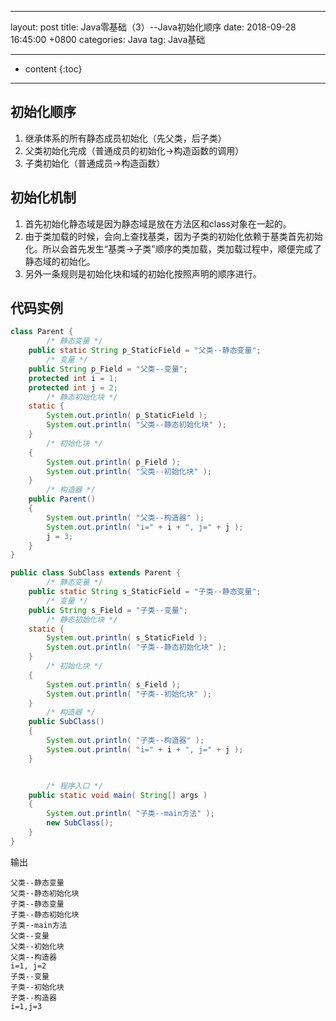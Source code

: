 ﻿---

layout: post
title:  Java零基础（3）--Java初始化顺序
date:   2018-09-28 16:45:00 +0800
categories: Java
tag: Java基础

---

* content
{:toc}


---------------------------------------



## 初始化顺序
1. 继承体系的所有静态成员初始化（先父类，后子类）
2. 父类初始化完成（普通成员的初始化&rarr;构造函数的调用）
3. 子类初始化（普通成员&rarr;构造函数）

## 初始化机制
1. 首先初始化静态域是因为静态域是放在方法区和class对象在一起的。
2. 由于类加载的时候，会向上查找基类，因为子类的初始化依赖于基类首先初始化。所以会首先发生“基类&rarr;子类"顺序的类加载，类加载过程中，顺便完成了静态域的初始化。
3. 另外一条规则是初始化块和域的初始化按照声明的顺序进行。

## 代码实例

```java
class Parent {
        /* 静态变量 */
    public static String p_StaticField = "父类--静态变量";
        /* 变量 */
    public String p_Field = "父类--变量";
    protected int i = 1;
    protected int j = 2;
        /* 静态初始化块 */
    static {
        System.out.println( p_StaticField );
        System.out.println( "父类--静态初始化块" );
    }
        /* 初始化块 */
    {
        System.out.println( p_Field );
        System.out.println( "父类--初始化块" );
    }
        /* 构造器 */
    public Parent()
    {
        System.out.println( "父类--构造器" );
        System.out.println( "i=" + i + ", j=" + j );
        j = 3;
    }
}

public class SubClass extends Parent {
        /* 静态变量 */
    public static String s_StaticField = "子类--静态变量";
        /* 变量 */
    public String s_Field = "子类--变量";
        /* 静态初始化块 */
    static {
        System.out.println( s_StaticField );
        System.out.println( "子类--静态初始化块" );
    }
        /* 初始化块 */
    {
        System.out.println( s_Field );
        System.out.println( "子类--初始化块" );
    }
        /* 构造器 */
    public SubClass()
    {
        System.out.println( "子类--构造器" );
        System.out.println( "i=" + i + ", j=" + j );
    }


        /* 程序入口 */
    public static void main( String[] args )
    {
        System.out.println( "子类--main方法" );
        new SubClass();
    }
}
```

输出

```
父类--静态变量
父类--静态初始化块
子类--静态变量
子类--静态初始化块
子类--main方法
父类--变量
父类--初始化块
父类--构造器
i=1, j=2
子类--变量
子类--初始化块
子类--构造器
i=1,j=3
```





